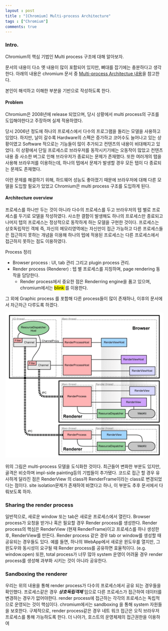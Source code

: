 ```yaml
---
layout : post
title : "[Chromium] Multi-process Architecture" 
tags : ["Chromium"]
comments: true
---
```

### Intro.
Chromium의 핵심 기법인 Multi process 구조에 대해 알아보자.

문서의 내용이 다소 옛 내용이 많이 포함되어 있지만, 뼈대를 잡기에는 충분하다고 생각한다.
아래의 내용은 chromium 문서 중 [Multi-process Architectue 내용](https://www.chromium.org/developers/design-documents/multi-process-architecture)을 참고한다.

본인이 해석하고 이해한 부분을 기반으로 작성하도록 한다.

#### Problem
Chromium은 2008년에 release 되었으며, 당시 상황에서 multi process의 구조를 도입해야한다고 주장하며 실제 적용하였다.

당시 2006년 정도에 하나의 프로세스에서 다수의 프로그램을 돌리는 모델을 사용하고 있었다. 하지만, 날이 갈수록 Hardware의 스펙은 증가하고 코어수도 늘어나고 있는 상황이였고 Software 적으로는 기능들이 많이 추가되고 컨텐츠의 내용이 비대해지고 있었다. 이 상황에서 단일 프로세스로 브라우저를 동작시키기에는 오동작이 많았고 컨텐츠 내용 중 사소한 버그로 인해 브라우저가 종료되는 문제가 존재했다. 또한 여러개의 탭을 사용해 브라우저를 이용하는데, 하나의 텝에서 문제가 발생할 경우 모든 텝이 다 종료되는 문제도 존재했다.

이런 문제를 해결하기 위해, 하드웨어 성능도 좋아졌기 때문에 브라우저에 대해 다른 모델을 도입할 필요가 있었고 Chromium은 multi process 구조를 도입하게 된다.

#### Architecture overview
프로세스를 하나만 두는 것이 아니라 다수의 프로세스를 두고 브라우저의 텝 별로 프로세스를 두기로 모델을 작성하였다. 사소한 결함이 발생해도 하나의 프로세스만 종료되고 나머지 텝의 프로세스는 정상적으로 동작하게 하는 모델을 구현한 것이다. 프로세스는 상호독립적인 객체 즉, 자신의 메모리영역에는 자신만이 접근 가능하고 다른 프로세스들은 접근하지 못하는 개념을 이용해 하나의 텝에 적용된 프로세스는 다른 프로세스에서 접근하지 못하는 점도 이용하였다.

Process 정리
- Browser process : UI, tab 관리 그리고 plugin process 관리.
- Render process (Renderer) : 텝 별 프로세스를 지칭하며, page rendering 동작을 담당한다.
  - Render process에서 중요한 점은 Renderring engine을 품고 있으며, chromium에서는 <mark> blink </mark>를 이용한다.

그 외에 Graphic process 를 포함해 다른 process들이 많이 존재하나, 이후의 문서에서 차근차근 다루도록 하겠다.

![multi process](../images/multiprocess.png)

위의 그림은 multi-process 모델을 도식화한 것이다. 최근들어 변화한 부분도 있지만, 골격은 비슷하며 impl-side painting등의 기법들이 추가됐다. 코드로 접근 할 경우 유사하게 달라진 점은 RenderView 의 class까 RenderFrame이라는 class로 변경되었다는 점이다. site isolation문제가 존재하여 바꼈다고 하나, 이 부분도 추후 문서에서 다뤄보도록 하자.

### Sharing the render process
일반적으로, 새로운 window 또는 tab은 새로운 프로세스에서 열린다. Browser process가 요청을 받거나 혹은 필요할 경우 Render process를 생성한다. Render process의 핵심은 RenderView (현재 RenderFrame)이고 프로세스를 하나 생성한 후, RenderView를 만든다. Render process 같은 경우 tab or window를 생성할 때 공유되는 경우들도 있다. 예를 들면, 하나의 WebApp에서 새로운 윈도우를 열지만, 그 윈도우와 동시성이 요구될 때 Render process를 공유하면 효율적이다. (e.g. window.open) 또한, total process가 너무 많아 system 운영이 어려울 경우 render process를 생성해 과부화 시키는 것이 아니라 공유한다.

### Sandboxing the renderer
우리는 위의 내용을 통해 render process가 다수의 프로세스에서 공유 되는 경우들을 확인했다. 프로세스같은 경우 ***상호독립객체*** 임으로 다른 프로세스가 접근하여 데이터를 변경하는 경우가 없어야한다. render process에 접근하는 각각의 프로세스는 독립적으로 운영되는 것이 핵심이다. chromium에서는 sandboxing 을 통해 system 자원들을 보호한다. 구체적으로, render process같은 경우 네트 워크 접근은 오직 브라우저 프로세스를 통해 가능하도록 한다. 더 나아가, 호스트의 운영체제의 접근권한을 이용하여
